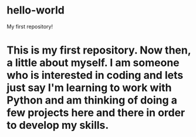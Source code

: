 # hello-world
My first repository!

# This is my first repository. Now then, a little about myself. I am someone who is interested in coding and lets just say I'm learning to work with Python and am thinking of doing a few projects here and there in order to develop my skills.

